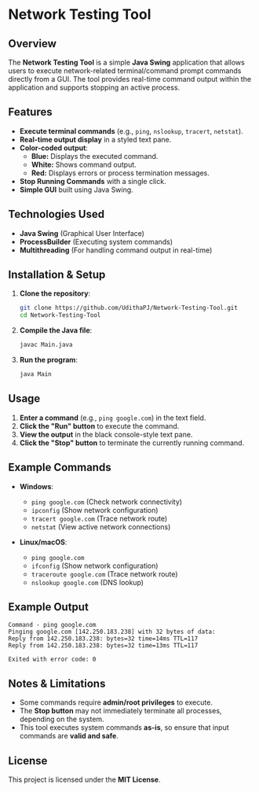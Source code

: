 # **Network Testing Tool**  

## **Overview**  
The **Network Testing Tool** is a simple **Java Swing** application that allows users to execute network-related terminal/command prompt commands directly from a GUI. The tool provides real-time command output within the application and supports stopping an active process.  

## **Features**  
- **Execute terminal commands** (e.g., `ping`, `nslookup`, `tracert`, `netstat`).  
- **Real-time output display** in a styled text pane.  
- **Color-coded output**:  
  - **Blue:** Displays the executed command.  
  - **White:** Shows command output.  
  - **Red:** Displays errors or process termination messages.  
- **Stop Running Commands** with a single click.  
- **Simple GUI** built using Java Swing.  

## **Technologies Used**  
- **Java Swing** (Graphical User Interface)  
- **ProcessBuilder** (Executing system commands)  
- **Multithreading** (For handling command output in real-time)  

## **Installation & Setup**  
1. **Clone the repository**:  
   ```sh
   git clone https://github.com/UdithaPJ/Network-Testing-Tool.git
   cd Network-Testing-Tool
   ```
2. **Compile the Java file**:  
   ```sh
   javac Main.java
   ```
3. **Run the program**:  
   ```sh
   java Main
   ```

## **Usage**  
1. **Enter a command** (e.g., `ping google.com`) in the text field.  
2. **Click the "Run" button** to execute the command.  
3. **View the output** in the black console-style text pane.  
4. **Click the "Stop" button** to terminate the currently running command.  

## **Example Commands**  
- **Windows**:  
  - `ping google.com` (Check network connectivity)  
  - `ipconfig` (Show network configuration)  
  - `tracert google.com` (Trace network route)  
  - `netstat` (View active network connections)  

- **Linux/macOS**:  
  - `ping google.com`  
  - `ifconfig` (Show network configuration)  
  - `traceroute google.com` (Trace network route)  
  - `nslookup google.com` (DNS lookup)  

## **Example Output**  
```
Command - ping google.com
Pinging google.com [142.250.183.238] with 32 bytes of data:
Reply from 142.250.183.238: bytes=32 time=14ms TTL=117
Reply from 142.250.183.238: bytes=32 time=13ms TTL=117

Exited with error code: 0
```

## **Notes & Limitations**  
- Some commands require **admin/root privileges** to execute.  
- The **Stop button** may not immediately terminate all processes, depending on the system.  
- This tool executes system commands **as-is**, so ensure that input commands are **valid and safe**.  

## **License**  
This project is licensed under the **MIT License**.
